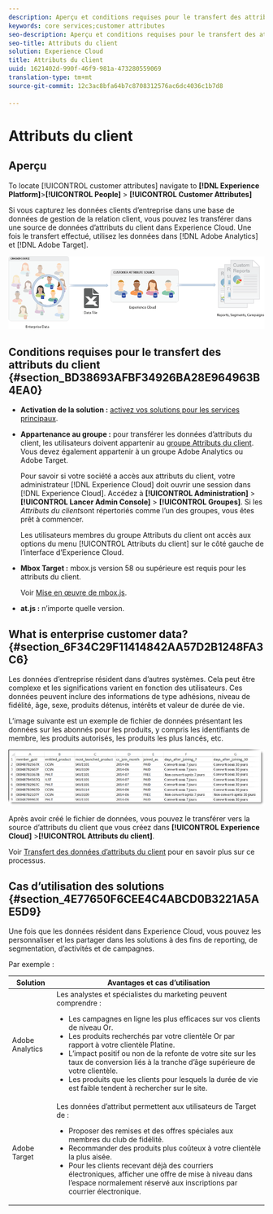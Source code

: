 ```yaml
---
description: Aperçu et conditions requises pour le transfert des attributs du client dans Experience Cloud.
keywords: core services;customer attributes
seo-description: Aperçu et conditions requises pour le transfert des attributs du client dans Experience Cloud.
seo-title: Attributs du client
solution: Experience Cloud
title: Attributs du client
uuid: 1621402d-990f-46f9-981a-473280559069
translation-type: tm+mt
source-git-commit: 12c3ac8bfa64b7c8708312576ac6dc4036c1b7d8

---
```



# Attributs du client

## Aperçu

To locate [!UICONTROL customer attributes] navigate to **[!DNL Experience Platform]**>**[!UICONTROL  People]** > **[!UICONTROL Customer Attributes]**

Si vous capturez les données clients d’entreprise dans une base de données de gestion de la relation client, vous pouvez les transférer dans une source de données d’attributs du client dans Experience Cloud. Une fois le transfert effectué, utilisez les données dans [!DNL Adobe Analytics] et [!DNL Adobe Target].

![](assets/custom_reports.png)

## Conditions requises pour le transfert des attributs du client {#section_BD38693AFBF34926BA28E964963B4EA0}


* **Activation de la solution :** [activez vos solutions pour les services principaux](../core-services/core-services.md#concept_07ED1D5C64234E77976E6D572E78FB9C).

* **Appartenance au groupe :** pour transférer les données d’attributs du client, les utilisateurs doivent appartenir au [groupe Attributs du client](../admin-getting-started/admin-getting-started.md#task_3295A85536BF48899A1AB40D207E77E9). Vous devez également appartenir à un groupe Adobe Analytics ou Adobe Target.

   Pour savoir si votre société a accès aux attributs du client, votre administrateur [!DNL Experience Cloud] doit ouvrir une session dans [!DNL Experience Cloud]. Accédez à **[!UICONTROL Administration]** >**[!UICONTROL  Lancer Admin Console]** > **[!UICONTROL Groupes]**. Si les *Attributs du client*sont répertoriés comme l’un des groupes, vous êtes prêt à commencer.

   Les utilisateurs membres du groupe Attributs du client ont accès aux options du menu [!UICONTROL Attributs du client] sur le côté gauche de l’interface d’Experience Cloud.

* **Mbox Target :** mbox.js version 58 ou supérieure est requis pour les attributs du client.


   Voir [Mise en œuvre de mbox.js](https://docs.adobe.com/content/help/en/target/using/implement-target/client-side/mbox-implement/mbox-download.html).

* **at.js :** n’importe quelle version.

## What is enterprise customer data? {#section_6F34C29F11414842AA57D2B1248FA3C6}

Les données d’entreprise résident dans d’autres systèmes. Cela peut être complexe et les significations varient en fonction des utilisateurs. Ces données peuvent inclure des informations de type adhésions, niveau de fidélité, âge, sexe, produits détenus, intérêts et valeur de durée de vie.

L’image suivante est un exemple de fichier de données présentant les données sur les abonnés pour les produits, y compris les identifiants de membre, les produits autorisés, les produits les plus lancés, etc.

![](assets/01_crs_usecase.png)

Après avoir créé le fichier de données, vous pouvez le transférer vers la source d’attributs du client que vous créez dans **[!UICONTROL Experience Cloud]** >**[!UICONTROL  Attributs du client]**.

Voir [Transfert des données d’attributs du client](../attributes/t-crs-usecase.md#task_BCC327B2A0EF4A1BBB2934013AB92B78) pour en savoir plus sur ce processus.

## Cas d’utilisation des solutions {#section_4E77650F6CEE4C4ABCD0B3221A5AE5D9}

Une fois que les données résident dans Experience Cloud, vous pouvez les personnaliser et les partager dans les solutions à des fins de reporting, de segmentation, d’activités et de campagnes.

Par exemple :

| Solution | Avantages et cas d’utilisation |
|--- |--- |
| Adobe Analytics | Les analystes et spécialistes du marketing peuvent comprendre :<ul><li>Les campagnes en ligne les plus efficaces sur vos clients de niveau Or.</li><li>Les produits recherchés par votre clientèle Or par rapport à votre clientèle Platine.</li><li>L’impact positif ou non de la refonte de votre site sur les taux de conversion liés à la tranche d’âge supérieure de votre clientèle.</li><li>Les produits que les clients pour lesquels la durée de vie est faible tendent à rechercher sur le site.</li></ul> |
| Adobe Target | Les données d’attribut permettent aux utilisateurs de Target de :<ul><li>Proposer des remises et des offres spéciales aux membres du club de fidélité.</li><li>Recommander des produits plus coûteux à votre clientèle la plus aisée.</li><li>Pour les clients recevant déjà des courriers électroniques, afficher une offre de mise à niveau dans l’espace normalement réservé aux inscriptions par courrier électronique.</li></ul> |
